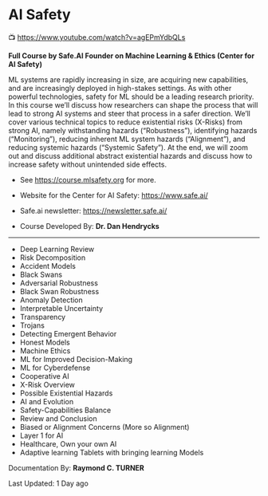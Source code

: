 # AI Safety

📺 <https://www.youtube.com/watch?v=agEPmYdbQLs>

**Full Course by Safe.AI Founder on Machine Learning & Ethics (Center for AI Safety)**

ML systems are rapidly increasing in size, are acquiring new capabilities, and are increasingly deployed in high-stakes settings. As with other powerful technologies, safety for ML should be a leading research priority. In this course we’ll discuss how researchers can shape the process that will lead to strong AI systems and steer that process in a safer direction. We’ll cover various technical topics to reduce existential risks (X-Risks) from strong AI, namely withstanding hazards (“Robustness”), identifying hazards (“Monitoring”), reducing inherent ML system hazards (“Alignment”), and reducing systemic hazards (“Systemic Safety”). At the end, we will zoom out and discuss additional abstract existential hazards and discuss how to increase safety without unintended side effects.


* See <https://course.mlsafety.org> for more.
* Website for the Center for AI Safety: <https://www.safe.ai/> 
* Safe.ai newsletter: <https://newsletter.safe.ai/>

* Course Developed By: **Dr. Dan Hendrycks** 

---

* Deep Learning Review
* Risk Decomposition
* Accident Models
* Black Swans
* Adversarial Robustness
* Black Swan Robustness
* Anomaly Detection
* Interpretable Uncertainty
* Transparency
* Trojans
* Detecting Emergent Behavior
* Honest Models
* Machine Ethics
* ML for Improved Decision-Making
* ML for Cyberdefense
* Cooperative AI
* X-Risk Overview
* Possible Existential Hazards
* AI and Evolution
* Safety-Capabilities Balance
* Review and Conclusion
* Biased or Alignment Concerns (More so Alignment)
* Layer 1 for AI
* Healthcare, Own your own AI
* Adaptive learning Tablets with bringing learning Models

Documentation By: **Raymond C. TURNER**

Last Updated: 1 Day ago